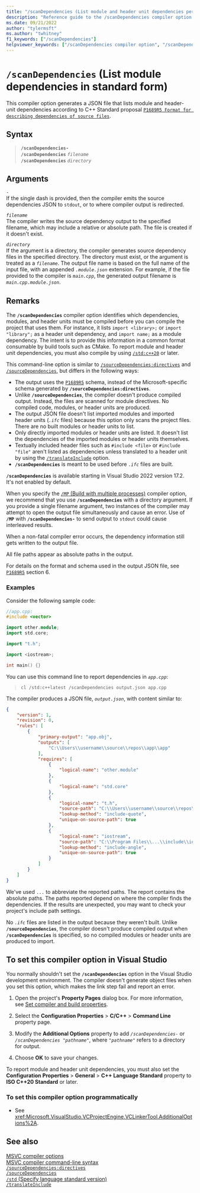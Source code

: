```yaml
---
title: "/scanDependencies (List module and header unit dependencies per Standard)"
description: "Reference guide to the /scanDependencies compiler option in Microsoft C++."
ms.date: 09/21/2022
author: "tylermsft"
ms.author: "twhitney"
f1_keywords: ["/scanDependencies"]
helpviewer_keywords: ["/scanDependencies compiler option", "/scanDependencies"]
---
```

# `/scanDependencies` (List module dependencies in standard form)

This compiler option generates a JSON file that lists module and header-unit dependencies according to C++ Standard proposal [`P1689R5 Format for describing dependencies of source files`](https://wg21.link/P1689r5).

## Syntax

> **`/scanDependencies-`**\
> **`/scanDependencies`** *`filename`*\
> **`/scanDependencies`** *`directory`*

## Arguments

*`-`*\
If the single dash is provided, then the compiler emits the source dependencies JSON to `stdout`, or to where compiler output is redirected.

*`filename`*\
The compiler writes the source dependency output to the specified filename, which may include a relative or absolute path. The file is created if it doesn't exist.

*`directory`*\
If the argument is a directory, the compiler generates source dependency files in the specified directory. The directory must exist, or the argument is treated as a *`filename`*. The output file name is based on the full name of the input file, with an appended *`.module.json`* extension. For example, if the file provided to the compiler is *`main.cpp`*, the generated output filename is *`main.cpp.module.json`*.

## Remarks

The **`/scanDependencies`** compiler option identifies which dependencies, modules, and header units must be compiled before you can compile the project that uses them. For instance, it lists `import <library>;` or `import "library";` as a header unit dependency, and `import name;` as a module dependency. The intent is to provide this information in a common format consumable by build tools such as CMake. To report module and header unit dependencies, you must also compile by using [`/std:c++20`](std-specify-language-standard-version.md) or later.

This command-line option is similar to [`/sourceDependencies:directives`](sourcedependencies-directives.md) and [`/sourceDependencies`](sourcedependencies.md), but differs in the following ways:

- The output uses the [`P1689R5`](https://wg21.link/P1689r5) schema, instead of the Microsoft-specific schema generated by **`/sourceDependencies:directives`**.
- Unlike **`/sourceDependencies`**, the compiler doesn't produce compiled output. Instead, the files are scanned for module directives. No compiled code, modules, or header units are produced.
- The output JSON file doesn't list imported modules and imported header units (*`.ifc`* files) because this option only scans the project files. There are no built modules or header units to list.
- Only directly imported modules or header units are listed. It doesn't list the dependencies of the imported modules or header units themselves.
- Textually included header files such as `#include <file>` or `#include "file"` aren't listed as dependencies unless translated to a header unit by using the [`/translateInclude`](translateinclude.md) option.
- **`/scanDependencies`** is meant to be used before *`.ifc`* files are built.

**`/scanDependencies`** is available starting in Visual Studio 2022 version 17.2. It's not enabled by default.

When you specify the [`/MP` (Build with multiple processes)](mp-build-with-multiple-processes.md) compiler option, we recommend that you use **`/scanDependencies`** with a directory argument. If you provide a single filename argument, two instances of the compiler may attempt to open the output file simultaneously and cause an error. Use of **`/MP`** with **`/scanDependencies-`** to send output to `stdout` could cause interleaved results.

When a non-fatal compiler error occurs, the dependency information still gets written to the output file.

All file paths appear as absolute paths in the output.

For details on the format and schema used in the output JSON file, see [`P1689R5`](https://wg21.link/P1689r5#_format) section 6.

### Examples

Consider the following sample code:

```cpp
//app.cpp:
#include <vector>

import other.module;
import std.core;

import "t.h";

import <iostream>;

int main() {}
```

You can use this command line to report dependencies in *`app.cpp`*:

> `cl /std:c++latest /scanDependencies output.json app.cpp`

The compiler produces a JSON file, *`output.json`*, with content similar to:

```JSON
{
    "version": 1,
    "revision": 0,
    "rules": [
        {
            "primary-output": "app.obj",
            "outputs": [
                "C:\\Users\\username\\source\\repos\\app\\app"
            ],
            "requires": [
                {
                    "logical-name": "other.module"
                },
                {
                    "logical-name": "std.core"
                },
                {
                    "logical-name": "t.h",
                    "source-path": "C:\\Users\\username\\source\\repos\\app\\app\\t.h",
                    "lookup-method": "include-quote",
                    "unique-on-source-path": true
                },
                {
                    "logical-name": "iostream",
                    "source-path": "C:\\Program Files\\...\\include\\iostream",
                    "lookup-method": "include-angle",
                    "unique-on-source-path": true
                }
            ]
        }
    ]
}
```

We've used `...` to abbreviate the reported paths. The report contains the absolute paths. The paths reported depend on where the compiler finds the dependencies. If the results are unexpected, you may want to check your project's include path settings.

No *`.ifc`* files are listed in the output because they weren't built. Unlike **`/sourceDependencies`**, the compiler doesn't produce compiled output when **`/scanDependencies`** is specified, so no compiled modules or header units are produced to import.

## To set this compiler option in Visual Studio

You normally shouldn't set the **`/scanDependencies`** option in the Visual Studio development environment. The compiler doesn't generate object files when you set this option, which makes the link step fail and report an error.

1. Open the project's **Property Pages** dialog box. For more information, see [Set compiler and build properties](../working-with-project-properties.md).

1. Select the **Configuration Properties** > **C/C++** > **Command Line** property page.

1. Modify the **Additional Options** property to add *`/scanDependencies-`* or *`/scanDependencies "pathname"`*, where *`"pathname"`* refers to a directory for output.

1. Choose **OK** to save your changes.

To report module and header unit dependencies, you must also set the **Configuration Properties** > **General** > **C++ Language Standard** property to **ISO C++20 Standard** or later.

### To set this compiler option programmatically

- See <xref:Microsoft.VisualStudio.VCProjectEngine.VCLinkerTool.AdditionalOptions%2A>.

## See also

[MSVC compiler options](compiler-options.md)\
[MSVC compiler command-line syntax](compiler-command-line-syntax.md)\
[`/sourceDependencies:directives`](sourcedependencies-directives.md)\
[`/sourceDependencies`](sourcedependencies.md)\
[`/std` (Specify language standard version)](std-specify-language-standard-version.md)\
[`/translateInclude`](translateinclude.md)
